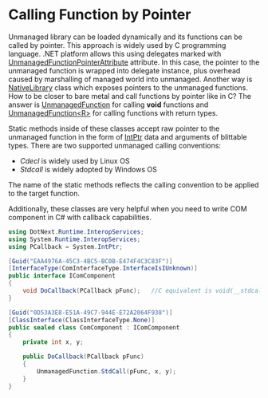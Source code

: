 Calling Function by Pointer
====
Unmanaged library can be loaded dynamically and its functions can be called by pointer. This approach is widely used by C programming language. .NET platform allows this using delegates marked with [UnmanagedFunctionPointerAttribute](https://docs.microsoft.com/en-us/dotnet/api/system.runtime.interopservices.unmanagedfunctionpointerattribute) attribute. In this case, the pointer to the unmanaged function is wrapped into delegate instance, plus overhead caused by marshalling of managed world into unmanaged. Another way is [NativeLibrary](https://docs.microsoft.com/en-us/dotnet/api/system.runtime.interopservices.nativelibrary) class which exposes pointers to the unmanaged functions. How to be closer to bare metal and call functions by pointer like in C? The answer is [UnmanagedFunction](../../api/DotNext.Runtime.InteropServices.UnmanagedFunction.yml) for calling **void** functions and [UnmanagedFunction&lt;R&gt;](../../api/DotNext.Runtime.InteropServices.UnmanagedFunction-1.yml) for calling functions with return types.

Static methods inside of these classes accept raw pointer to the unmanaged function in the form of [IntPtr](https://docs.microsoft.com/en-us/dotnet/api/system.intptr) data and arguments of blittable types. There are two supported unmanaged calling conventions:
* _Cdecl_ is widely used by Linux OS
* _Stdcall_ is widely adopted by Windows OS

The name of the static methods reflects the calling convention to be applied to the target function. 

Additionally, these classes are very helpful when you need to write COM component in C# with callback capabilities.
```csharp
using DotNext.Runtime.InteropServices;
using System.Runtime.InteropServices;
using PCallback = System.IntPtr;

[Guid("EAA4976A-45C3-4BC5-BC0B-E474F4C3C83F")]
[InterfaceType(ComInterfaceType.InterfaceIsIUnknown)]
public interface IComComponent
{
	void DoCallback(PCallback pFunc);	//C equivalent is void(__stdcall *pFunc)(int, int)
}

[Guid("0D53A3E8-E51A-49C7-944E-E72A2064F938")]
[ClassInterface(ClassInterfaceType.None)]
public sealed class ComComponent : IComComponent
{
	private int x, y;	

	public DoCallback(PCallback pFunc)
	{
		UnmanagedFunction.StdCall(pFunc, x, y);
	}
}
```